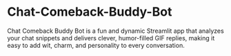 # Chat-Comeback-Buddy-Bot
Chat Comeback Buddy Bot is a fun and dynamic Streamlit app that analyzes your chat snippets and delivers clever, humor-filled GIF replies, making it easy to add wit, charm, and personality to every conversation.
